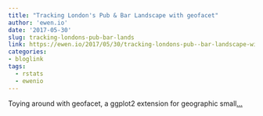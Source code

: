 ```yaml
---
title: "Tracking London's Pub & Bar Landscape with geofacet"
author: 'ewen.io'
date: '2017-05-30'
slug: tracking-londons-pub-bar-lands
link: https://ewen.io/2017/05/30/tracking-londons-pub--bar-landscape-with-geofacet/
categories:
- bloglink
tags:
  - rstats
  - ewenio
---
```


Toying around with geofacet, a ggplot2 extension for geographic small[... <i class="fas fa-external-link-alt"></i>](https://ewen.io/2017/05/30/tracking-londons-pub--bar-landscape-with-geofacet/)

